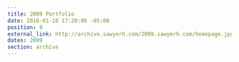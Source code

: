 ```yaml
---
title: 2009 Portfolio
date: 2016-01-18 17:20:00 -05:00
position: 9
external_link: http://archive.sawyerh.com/2009.sawyerh.com/homepage.jpg
dates: 2009
section: archive
---
```


